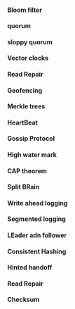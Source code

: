 #### Bloom filter

#### quorum

#### sloppy quorum


#### Vector clocks

#### Read Repair

#### Geofencing

#### Merkle trees

#### HeartBeat

#### Gossip Protocol


#### High water mark


#### CAP theorem


#### Split BRain


#### Write ahead logging

#### Segmented logging


#### LEader adn follower

#### Consistent Hashing


#### Hinted handoff

#### Read Repair

#### Checksum
